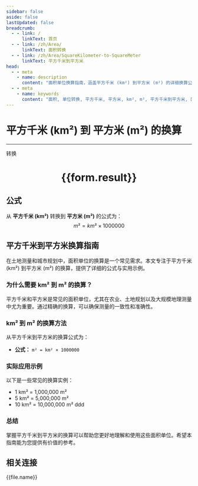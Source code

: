```yaml
---
sidebar: false
aside: false
lastUpdated: false
breadcrumb:
  - - link: /
      linkText: 首页
  - - link: /zh/Area/
      linkText: 面积转换
  - - link: /zh/Area/SquareKilometer-to-SquareMeter
      linkText: 平方千米到平方米
head:
  - - meta
    - name: description
      content: "面积单位换算指南，涵盖平方千米 (km²) 到平方米 (m²) 的详细换算公式与说明。"
  - - meta
    - name: keywords
      content: "面积, 单位转换, 平方千米, 平方米, km², m², 平方千米到平方米, 面积转换指南"
---
```

# 平方千米 (km²) 到 平方米 (m²) 的换算
---
<script setup>
import { onMounted, reactive, inject, ref } from 'vue'
import { NButton, NForm, NFormItem, NInput, NInputNumber, NSelect, NCard, useMessage,NGrid ,NGi } from 'naive-ui'
import { defineClientComponent } from 'vitepress'
import { Area } from '../../files';

const convert = inject('convert')

const form = reactive({
  number: null,
  result: '',
})

const convertHandler = () => {
  if (form.number !== null && !isNaN(form.number)) {
    const convertedValue = parseFloat(form.number) * 1000000
    form.result = `${form.number}km² = ${convertedValue.toFixed(2)}m²`
  } else {
    form.result = '请输入有效的数值。'
  }
}
</script>

<n-form size="large" :model="form">
  <n-form-item label="平方千米 (km²)">
    <n-input-number v-model:value="form.number" placeholder="输入平方千米" style="width: 100%" />
  </n-form-item>
  <n-form-item>
    <n-button type="primary" @click="convertHandler" block>转换</n-button>
  </n-form-item>
</n-form>

<n-card  embedded :bordered="false" hoverable>
  <div  style="text-align:center">
    <h1>{{form.result}}</h1>
  </div>
</n-card>

## 公式

从 **平方千米 (km²)** 转换到 **平方米 (m²)** 的公式为：
$$ m² = km² \times 1000000 $$

## 平方千米到平方米换算指南

在土地测量和城市规划中，面积单位的换算是一个常见需求。本文专注于平方千米 (km²) 到平方米 (m²) 的换算，提供了详细的公式与实用示例。

### 为什么需要 km² 到 m² 的换算？

平方千米和平方米是常见的面积单位，尤其在农业、土地规划以及大规模地理测量中尤为重要。通过精确的换算，可以确保测量的一致性和准确性。

### km² 到 m² 的换算方法

从平方千米到平方米的换算公式为：

- **公式：** `m² = km² × 1000000`

### 实际应用示例

以下是一些常见的换算实例：

- 1 km² = 1,000,000 m²
- 5 km² = 5,000,000 m²
- 10 km² = 10,000,000 m²
ddd

### 总结

掌握平方千米到平方米的换算可以帮助您更好地理解和使用这些面积单位。希望本指南能为您提供有价值的参考。

## 相关连接
<n-grid x-gap="12" :cols="4">
  <n-gi v-for="(file, index) in Area" :key="index">
    <n-button
      text
      tag="a"
      :href="file.path"
      type="primary"
    >
      {{file.name}}
    </n-button>
  </n-gi>
</n-grid>